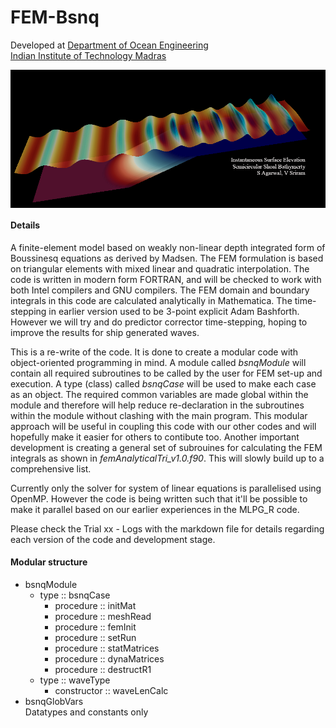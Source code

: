 # FEM-Bsnq 
Developed at [Department of Ocean Engineering](http://www.doe.iitm.ac.in/)  
[Indian Institute of Technology Madras](https://www.iitm.ac.in/)

<p align="centre"><img align="center" src="./fem-bsnq.png"></p>

#### Details
A finite-element model based on weakly non-linear depth integrated form of Boussinesq equations as derived by Madsen. The FEM formulation is based on triangular elements with mixed linear and quadratic interpolation. The code is written in modern form FORTRAN, and will be checked to work with both Intel compilers and GNU compilers. The FEM domain and boundary integrals in this code are calculated analytically in Mathematica. The time-stepping in earlier version used to be 3-point explicit Adam Bashforth. However we will try and do predictor corrector time-stepping, hoping to improve the results for ship generated waves.  

This is a re-write of the code. It is done to create a modular code with object-oriented programming in mind. A module called *bsnqModule* will contain all required subroutines to be called by the user for FEM set-up and execution. A type (class) called *bsnqCase* will be used to make each case as an object. The required common variables are made global within the module and therefore will help reduce re-declaration in the subroutines within the module without clashing with the main program. This modular approach will be useful in coupling this code with our other codes and will hopefully make it easier for others to contibute too. Another important development is creating a general set of subrouines for calculating the FEM integrals as shown in *femAnalyticalTri_v1.0.f90*. This will slowly build up to a comprehensive list.  

Currently only the solver for system of linear equations is parallelised using OpenMP. However the code is being written such that it'll be possible to make it parallel based on our earlier experiences in the MLPG\_R code.

Please check the Trial xx - Logs with the markdown file for details regarding each version of the code and development stage.

#### Modular structure
- bsnqModule
    - type :: bsnqCase
        - procedure ::  initMat
        - procedure ::  meshRead
        - procedure ::  femInit
        - procedure ::  setRun
        - procedure ::  statMatrices
        - procedure ::  dynaMatrices
        - procedure ::  destructR1
    - type :: waveType
        - constructor :: waveLenCalc
- bsnqGlobVars  
  Datatypes and constants only

